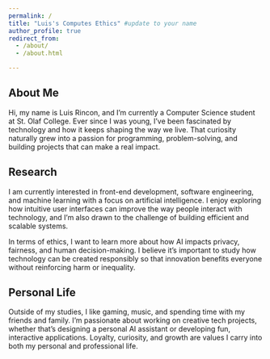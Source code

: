 ```yaml
---
permalink: /
title: "Luis's Computes Ethics" #update to your name
author_profile: true
redirect_from: 
  - /about/
  - /about.html

---
```

About Me
---
Hi, my name is Luis Rincon, and I’m currently a Computer Science student at St. Olaf College. Ever since I was young, I’ve been fascinated by technology and how it keeps shaping the way we live. That curiosity naturally grew into a passion for programming, problem-solving, and building projects that can make a real impact.

Research 
---
I am currently interested in front-end development, software engineering, and machine learning with a focus on artificial intelligence. I enjoy exploring how intuitive user interfaces can improve the way people interact with technology, and I’m also drawn to the challenge of building efficient and scalable systems.

In terms of ethics, I want to learn more about how AI impacts privacy, fairness, and human decision-making. I believe it’s important to study how technology can be created responsibly so that innovation benefits everyone without reinforcing harm or inequality.

Personal Life
---
Outside of my studies, I like gaming, music, and spending time with my friends and family. I’m passionate about working on creative tech projects, whether that’s designing a personal AI assistant or developing fun, interactive applications. Loyalty, curiosity, and growth are values I carry into both my personal and professional life.
